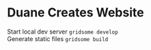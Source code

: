 # Duane Creates Website

Start local dev server ```gridsome develop```  
Generate static files ```gridsome build```  
